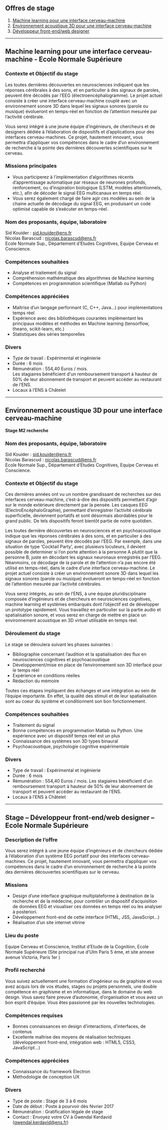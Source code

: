 ## Offres de stage

1. [Machine learning pour une interface cerveau-machine](#stage1)  
2. [Environnement acoustique 3D pour une interface cerveau-machine](#stage2)  
3. [Développeur front-end/web designer](#stage3)  

***

## Machine learning pour une interface cerveau-machine - Ecole Normale Supérieure<a name="stage1"></a>

### Contexte et Objectif du stage
Les toutes dernières découvertes en neurosciences indiquent que les réponses cérébrales à des sons, et en particulier à des signaux de paroles, peuvent être décodés par l’EEG (électroencéphalogramme). Le projet actuel consiste à créer une interface cerveau-machine couplé avec un environnement sonore 3D dans lequel les signaux sonores (parole ou musique) évolueront en temps-réel en fonction de l’attention mesurée par l’activité cérébrale.

Vous serez intégré à une jeune équipe d’ingénieurs, de chercheurs et de designers dédiée à l’élaboration de dispositifs et d’applications pour des interfaces cerveau-machines. Ce projet, hautement innovant, vous permettra d’appliquer vos compétences dans le cadre d’un environnement de recherche à la pointe des dernières découvertes scientifiques sur le cerveau.

### Missions principales
* Vous participerez à l’implémentation d’algorithmes récents d’apprentissage automatique par réseaux de neurones profonds, renforcement, ou d’inspiration biologique (LSTM, modèles attentionnels, etc.), afin de décoder le signal EEG multicanaux en temps réel.
* Vous serez également chargé de faire agir ces modèles au sein de la chaine actuelle de décodage du signal EEG, en produisant un code optimisé capable de s’exécuter en temps-réel.

### Nom des proposants, équipe, laboratoire
Sid Kouider : sid.kouider@ens.fr  
Nicolas Barascud : nicolas.barascud@ens.fr  
Ecole Normale Sup., Département d’Etudes Cognitives, Equipe Cerveau et Conscience.  

### Compétences souhaitées
* Analyse et traitement du signal
* Compréhension mathématique des algorithmes de Machine learning
* Compétences en programmation scientifique (Matlab ou Python)

### Compétences appréciées
* Maîtrise d’un langage performant (C, C++, Java…) pour implémentations temps réel
* Expérience avec des bibliothèques courantes implémentant les principaux modèles et méthodes en Machine learning (tensorflow, theano, scikit-learn, etc.)
* Statistiques des séries temporelles

### Divers
* Type de travail : Expérimental et ingénierie 
* Durée : 6 mois
* Rémunération : 554,40 Euros / mois.   
Les stagiaires bénéficient d'un remboursement transport à hauteur de 50% de leur abonnement de transport et peuvent accéder au restaurant de l’ENS.
* Locaux à l’ENS à Châtelet

***

## Environnement acoustique 3D pour une interface cerveau-machine<a name="stage2"></a>
__Stage M2 recherche__

### Nom des proposants, équipe, laboratoire
Sid Kouider : 	sid.kouider@ens.fr  
Nicolas Barascud : nicolas.barascud@ens.fr  
Ecole Normale Sup., Département d’Etudes Cognitives, Equipe Cerveau et Conscience.  

### Contexte et Objectif du stage
Ces dernières années ont vu un nombre grandissant de recherches sur des interfaces cerveau-machine, c’est-à-dire des dispositifs permettant d’agir sur le monde extérieure directement par la pensée. Les casques EEG (ElectroEncéphaloGraphie), permettant d’enregistrer l’activité cérébrale superficielle, deviennent portatifs et sont désormais abordables pour le grand public.  De tels dispositifs feront bientôt partie de notre quotidien.

Les toutes dernière découvertes en neurosciences et en psychoacoustique indique que les réponses cérébrales à des sons, et en particulier à des signaux de paroles, peuvent être décodés par l’EEG. Par exemple, dans une situation de type ‘Cocktail Party’, avec plusieurs locuteurs, il devient possible de determiner si l’on porte attention à la personne A plutôt que la personne B, juste en décodant les signaux neuronaux enregistrés par l’EEG. Néanmoins, ce décodage de la parole et de l’attention n’a pas encore été utilisé en temps-réel,  dans le cadre d’une interface cerveau-machine. Le projet actuel consiste à créer un environnement sonore 3D dans lequel les signaux sonores (parole ou musique) évolueront en temps-réel en fonction de l’attention mesurée par l’activité cérébrales.

Vous serez intégrés, au sein de l’ENS, à une équipe pluridisciplinaire composée d’ingénieurs et de chercheurs en neurosciences cognitives, machine learning et systèmes embarqués dont l’objectif est de développer un prototype rapidement. Vous travaillez en particulier sur la partie audio et spatialisation sonore, et vous serez en charge de mettre en place un environnement acoustique en 3D virtuel utilisable en temps réel.

### Déroulement du stage
Le stage se déroulera suivant les phases suivantes : 
* Bibliographie concernant l’audition et la spatialisation des flux en neurosciences cognitives et psychoacoustique
* Développement/mise en place de l’environnement son 3D interfacé pour le temps réel
* Expérience en conditions réelles
* Rédaction du mémoire 

Toutes ces étapes impliquent des échanges et une intégration au sein de l’équipe importante. En effet, la qualité des stimuli et de leur spatialisation sont au coeur du système et conditionnent son bon fonctionnement.

### Compétences souhaitées
* Traitement du signal
* Bonne compétences en programmation Matlab ou Python. Une expérience avec un dispositif temps réel est un plus 
* Connaissance des systèmes son 3D types binaural
* Psychoacoustique, psychologie cognitive expérimentale 

### Divers
* Type de travail : Expérimental et ingénierie 
* Durée : 6 mois
* Rémunération : 554,40 Euros / mois. Les stagiaires bénéficient d'un remboursement transport à hauteur de 50% de leur abonnement de transport et peuvent accéder au restaurant de l’ENS.
* Locaux à l’ENS à Châtelet

***

## Stage – Développeur front-end/web designer – Ecole Normale Supérieure<a name="stage3"></a>

### Description de l’offre
Vous serez intégré à une jeune équipe d’ingénieurs et de chercheurs dédiée à l’élaboration d’un système EEG portatif pour des interfaces cerveau-machines. Ce projet, hautement innovant, vous permettra d’appliquer vos compétences dans le cadre d’un environnement de recherche à la pointe des dernières découvertes scientifiques sur le cerveau.

### Missions
* Design d’une interface graphique multiplateforme à destination de la recherche et de la médecine, pour contrôler un dispositif d’acquisition de données EEG et visualiser ces données en temps réel ou les analyser à posteriori.
* Développement front-end de cette interface (HTML, JSS, JavaScript…)
* Réalisation d’un site internet vitrine

### Lieu du poste
Equipe Cerveau et Conscience, Institut d’Etude de la Cognition, Ecole Normale Supérieure (Site principal rue d’Ulm Paris 5 ème, et site annexe avenue Victoria, Paris 1er )

### Profil recherché
Vous suivez actuellement une formation d’ingénieur ou de graphiste et vous avez acquis lors de vos études, stages ou projets personnels, une double compétence en graphisme et en informatique, dans le domaine du web design. Vous savez faire preuve d’autonomie, d’organisation et vous avez un bon esprit d’équipe. Vous êtes passionné par les nouvelles technologies.

### Compétences requises
* Bonnes connaissances en design d’interactions, d’interfaces, de contenus
* Excellente maîtrise des moyens de réalisation techniques (développement front-end, intégration web : HTML5, CSS3, JavaScript…)

### Compétences appréciées
* Connaissance du framework Electron
* Méthodologie de conception UX

### Divers
* Type de poste : Stage de 3 à 6 mois
* Date de début : Poste à pourvoir dès février 2017
* Rémunération : Gratification légale de stage
* Contact : Envoyez votre CV à Gwendal Kerdavid (gwendal.kerdavid@ens.fr)
